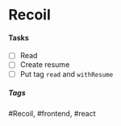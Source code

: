# Recoil

#### Tasks
- [ ] Read
- [ ] Create resume
- [ ] Put tag `read` and `withResume`

##### Tags
#Recoil, #frontend, #react
